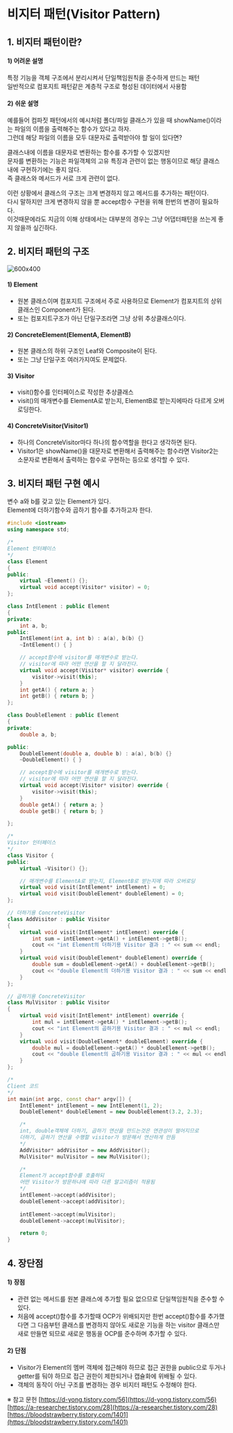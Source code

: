 # 비지터 패턴(Visitor Pattern)

## 1. 비지터 패턴이란?  

#### 1) 어려운 설명
특정 기능을 객체 구조에서 분리시켜서 단일책임원칙을 준수하게 만드는 패턴  
일반적으로 컴포지트 패턴같은 계층적 구조로 형성된 데이터에서 사용함  

#### 2) 쉬운 설명
예를들어 컴파짓 패턴에서의 예시처럼 폴더/파일 클래스가 있을 때 showName()이라는 파일의 이름을 출력해주는 함수가 있다고 하자.  
그런데 해당 파일의 이름을 모두 대문자로 출력받아야 할 일이 있다면?  

클래스내에 이름을 대문자로 변환하는 함수를 추가할 수 있겠지만  
문자를 변환하는 기능은 파일객체의 고유 특징과 관련이 없는 행동이므로 해당 클래스 내에 구현하기에는 좋지 않다.  
즉 클래스와 메서드가 서로 크게 관련이 없다.  

이런 상황에서 클래스의 구조는 크게 변경하지 않고 메서드를 추가하는 패턴이다.  
다시 말하지만 크게 변경하지 않을 뿐 accept함수 구현을 위해 한번의 변경이 필요하다.  
이것때문에라도 지금의 이해 상태에서는 대부분의 경우는 그냥 어댑터패턴을 쓰는게 좋지 않을까 싶긴하다.


## 2. 비지터 패턴의 구조

![600x400](https://blog.kakaocdn.net/dn/bdPgOZ/btsHz2os5Sg/l1hM1KDmRzfrImwQMJ5PLk/img.png)

#### 1) Element
- 원본 클래스이며 컴포지트 구조에서 주로 사용하므로 Element가 컴포지트의 상위 클래스인 Component가 된다.
- 또는 컴포지트구조가 아닌 단일구조라면 그냥 상위 추상클래스이다.

#### 2) ConcreteElement(ElementA, ElementB)
- 원본 클래스의 하위 구조인 Leaf와 Composite이 된다.
- 또는 그냥 단일구조 여러가지여도 문제없다.

#### 3) Visitor
- visit()함수를 인터페이스로 작성한 추상클래스
- visit()의 매개변수를 ElementA로 받는지, ElementB로 받는지에따라 다르게 오버로딩한다.

#### 4) ConcreteVisitor(Visitor1)
- 하나의 ConcreteVisitor마다 하나의 함수역할을 한다고 생각하면 된다.
- Visitor1은 showName()을 대문자로 변환해서 출력해주는 함수라면 Visitor2는 소문자로 변환해서 출력하는 함수로 구현하는 등으로 생각할 수 있다.


## 3. 비지터 패턴 구현 예시

변수 a와 b를 갖고 있는 Element가 있다.  
Element에 더하기함수와 곱하기 함수를 추가하고자 한다.  
```C++
#include <iostream>
using namespace std;

/*
Element 인터페이스
*/
class Element 
{
public:
    virtual ~Element() {};
    virtual void accept(Visitor* visitor) = 0;
};

class IntElement : public Element 
{
private:
    int a, b;
public:
    IntElement(int a, int b) : a(a), b(b) {}
    ~IntElement() { }

    // accept함수에 visitor를 매개변수로 받는다.
    // visitor에 따라 어떤 연산을 할 지 달라진다.
    virtual void accept(Visitor* visitor) override {
        visitor->visit(this);
    }
    int getA() { return a; }
    int getB() { return b; }
};

class DoubleElement : public Element
{
private:
    double a, b;

public:
    DoubleElement(double a, double b) : a(a), b(b) {}
    ~DoubleElement() { }

    // accept함수에 visitor를 매개변수로 받는다.
    // visitor에 따라 어떤 연산을 할 지 달라진다.
    virtual void accept(Visitor* visitor) override {
        visitor->visit(this);
    }
    double getA() { return a; }
    double getB() { return b; }

};

/*
Visitor 인터페이스
*/
class Visitor {
public:
    virtual ~Visitor() {};

    // 매개변수를 ElementA로 받는지, ElementB로 받는지에 따라 오버로딩
    virtual void visit(IntElement* intElement) = 0;
    virtual void visit(DoubleElement* doubleElement) = 0;    
};

// 더하기용 ConcreteVisitor
class AddVisitor : public Visitor 
{
    virtual void visit(IntElement* intElement) override {
        int sum = intElement->getA() + intElement->getB();
        cout << "int Element의 더하기용 Visitor 결과 : " << sum << endl;
    }
    virtual void visit(DoubleElement* doubleElement) override {
        double sum = doubleElement->getA() + doubleElement->getB();
        cout << "double Element의 더하기용 Visitor 결과 : " << sum << endl;
    }
};

// 곱하기용 ConcreteVisitor
class MulVisitor : public Visitor 
{
    virtual void visit(IntElement* intElement) override {
        int mul = intElement->getA() * intElement->getB();
        cout << "int Element의 곱하기용 Visitor 결과 : " << mul << endl;
    }
    virtual void visit(DoubleElement* doubleElement) override {
        double mul = doubleElement->getA() * doubleElement->getB();
        cout << "double Element의 곱하기용 Visitor 결과 : " << mul << endl;
    }
};

/*
Client 코드
*/
int main(int argc, const char* argv[]) {
    IntElement* intElement = new IntElement(1, 2);
    DoubleElement* doubleElement = new DoubleElement(3.2, 2.3);    

    /*
    int, double객체에 더하기, 곱하기 연산을 만드는것은 연관성이 떨어지므로
    더하기, 곱하기 연산을 수행할 visitor가 방문해서 연산하게 만듬
    */
    AddVisitor* addVisitor = new AddVisitor();
    MulVisitor* mulVisitor = new MulVisitor();

    /*
    Element가 accept함수를 호출하되
    어떤 Visitor가 방문하냐에 따라 다른 알고리즘이 적용됨
    */
    intElement->accept(addVisitor);
    doubleElement->accept(addVisitor);
    
    intElement->accept(mulVisitor);
    doubleElement->accept(mulVisitor);

    return 0;
}
```


## 4. 장단점

#### 1) 장점
- 관련 없는 메서드를 원본 클래스에 추가할 필요 없으므로 단일책임원칙을 준수할 수 있다.
- 처음에 accept()함수를 추가할때 OCP가 위배되지만 한번 accept()함수를 추가했다면 그 다음부턴 클래스를 변경하지 않아도 새로운 기능을 하는 visitor 클래스만 새로 만들면 되므로 새로운 행동을 OCP를 준수하며 추가할 수 있다.

#### 2) 단점
- Visitor가 Element의 멤버 객체에 접근해야 하므로 접근 권한을 public으로 두거나 getter를 둬야 하므로 접근 권한이 제한되거나 캡슐화에 위배될 수 있다.
- 객체의 동작이 아닌 구조를 변경하는 경우 비지터 패턴도 수정해야 한다.






※ 참고 문헌
[https://d-yong.tistory.com/56](https://d-yong.tistory.com/56)
[https://a-researcher.tistory.com/28](https://a-researcher.tistory.com/28)
[https://bloodstrawberry.tistory.com/1401](https://bloodstrawberry.tistory.com/1401)